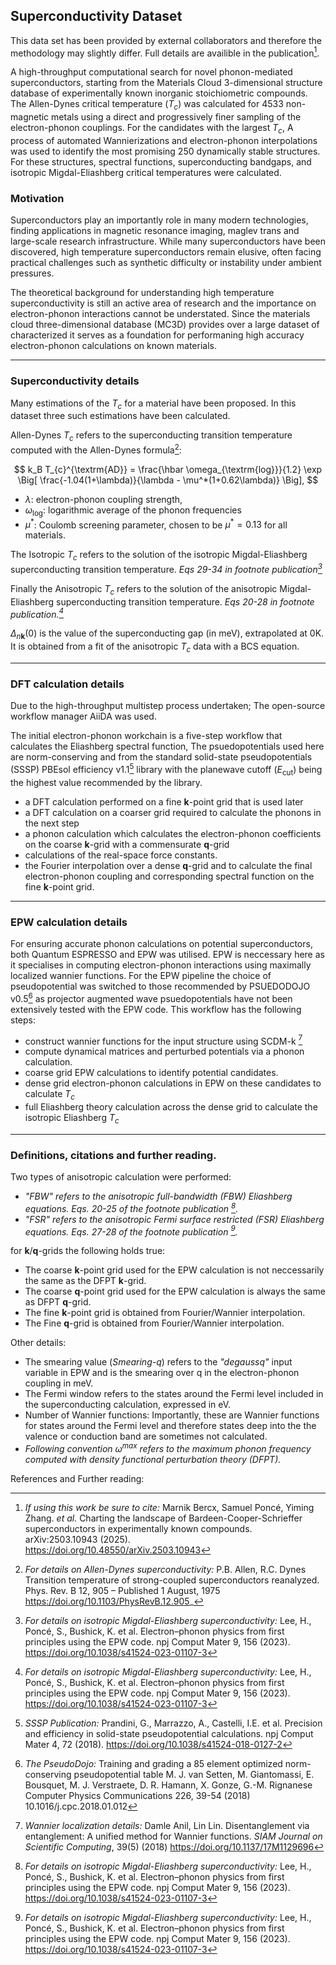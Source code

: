 ## Superconductivity Dataset

This data set has been provided by external collaborators and therefore the methodology may slightly differ. Full details are availible in the publication[^1].

A high-throughput computational search for novel phonon-mediated superconductors, starting from the Materials Cloud 3-dimensional structure database of experimentally known inorganic stoichiometric compounds. The Allen-Dynes critical temperature ($T_{c}$) was calculated for 4533 non-magnetic metals using a direct and progressively finer sampling of the electron-phonon couplings. For the candidates with the largest $T_{c}$, A process of automated Wannierizations and electron-phonon interpolations was used to identify the most promising 250 dynamically stable structures. For these structures, spectral functions, superconducting bandgaps, and isotropic Migdal-Eliashberg critical temperatures were calculated.

### Motivation

Superconductors play an importantly role in many modern technologies, finding applications in magnetic resonance imaging, maglev trans and large-scale research infrastructure. While many superconductors have been discovered, high temperature superconductors remain elusive, often facing practical challenges such as synthetic difficulty or instability under ambient pressures.

The theoretical background for understanding high temperature superconductivity is still an active area of research and the importance on electron-phonon interactions cannot be understated. Since the materials cloud three-dimensional database (MC3D) provides over a large dataset of characterized it serves as a foundation for performaning high accuracy electron-phonon calculations on known materials.

---

### Superconductivity details

Many estimations of the $T_c$ for a material have been proposed. In this dataset three such estimations have been calculated.

Allen-Dynes $T_c$ refers to the superconducting transition temperature computed with the Allen-Dynes formula[^2]:

$$
k_B T_{c}^{\textrm{AD}} = \frac{\hbar \omega_{\textrm{log}}}{1.2} \exp \Big[ \frac{-1.04(1+\lambda)}{\lambda - \mu^*(1+0.62\lambda)}   \Big],
$$

- $\lambda$: electron-phonon coupling strength,
- $\omega_{\textrm{log}}$: logarithmic average of the phonon frequencies
- $\mu^*$: Coulomb screening parameter, chosen to be $\mu^*=0.13$ for all materials.

The Isotropic $T_c$ refers to the solution of the isotropic Migdal-Eliashberg superconducting transition temperature. _Eqs 29-34 in footnote publication[^3]_

Finally the Anisotropic $T_c$ refers to the solution of the anisotropic Migdal-Eliashberg superconducting transition temperature. _Eqs 20-28 in footnote publication.[^3]_

$\Delta_{n\mathbf{k}}(0)$ is the value of the superconducting gap (in meV), extrapolated at 0K. It is obtained from a fit of the anisotropic $T_c$ data with a BCS equation.

---

### DFT calculation details

Due to the high-throughput multistep process undertaken; The open-source workflow manager AiiDA was used.

The initial electron-phonon workchain is a five-step workflow that calculates the Eliashberg spectral function, The psuedopotentials used here are norm-conserving and from the standard solid-state pseudopotentials (SSSP) PBEsol efficiency v1.1[^4] library with the planewave cutoff ($E_{\textrm{cut}}$) being the highest value recommended by the library.

- a DFT calculation performed on a fine **k**-point grid that is used later
- a DFT calculation on a coarser grid required to calculate the phonons in the next step
- a phonon calculation which calculates the electron-phonon coefficients on the coarse **k**-grid with a commensurate **q**-grid
- calculations of the real-space force constants.
- the Fourier interpolation over a dense **q**-grid and to calculate the final electron-phonon coupling and corresponding spectral function on the fine **k**-point grid.

---

### EPW calculation details

For ensuring accurate phonon calculations on potential superconductors, both Quantum ESPRESSO and EPW was utilised. EPW is neccessary here as it specialises in computing electron-phonon interactions using maximally localized wannier functions. For the EPW pipeline the choice of pseudopotential was switched to those recommended by PSUEDODOJO v0.5[^5] as projector augmented wave psuedopotentials have not been extensively tested with the EPW code. This workflow has the following steps:

- construct wannier functions for the input structure using SCDM-k [^6]
- compute dynamical matrices and perturbed potentials via a phonon calculation.
- coarse grid EPW calculations to identify potential candidates.
- dense grid electron-phonon calculations in EPW on these candidates to calculate $T_c$
- full Eliashberg theory calculation across the dense grid to calculate the isotropic Eliashberg $T_c$

---

### Definitions, citations and further reading.

Two types of anisotropic calculation were performed:

- _"FBW" refers to the anisotropic full-bandwidth (FBW) Eliashberg equations. Eqs. 20-25 of the footnote publication [^3]._
- _"FSR" refers to the anisotropic Fermi surface restricted (FSR) Eliashberg equations. Eqs. 27-28 of the footnote publication [^3]._

for **k**/**q**-grids the following holds true:

- The coarse **k**-point grid used for the EPW calculation is not neccessarily the same as the DFPT **k**-grid.
- The coarse **q**-point grid used for the EPW calculation is always the same as DFPT **q**-grid.
- The fine **k**-point grid is obtained from Fourier/Wannier interpolation.
- The Fine **q**-grid is obtained from Fourier/Wannier interpolation.

Other details:

- The smearing value (_Smearing-q_) refers to the _"degaussq"_ input variable in EPW and is the smearing over q in the electron-phonon coupling in meV.
- The Fermi window refers to the states around the Fermi level included in the superconducting calculation, expressed in eV.
- Number of Wannier functions: Importantly, these are Wannier functions for states around the Fermi level and therefore states deep into the the valence or conduction band are sometimes not calculated.
- _Following convention $\omega^{\textrm{max}}$ refers to the maximum phonon frequency computed with density functional perturbation theory (DFPT)._

References and Further reading:

[^1]:
    _If using this work be sure to cite:_ Marnik Bercx, Samuel Poncé, Yiming Zhang. _et al._ Charting the landscape of Bardeen-Cooper-Schrieffer superconductors in experimentally known compounds. arXiv:2503.10943 (2025).  
    https://doi.org/10.48550/arXiv.2503.10943

[^2]:
    _For details on Allen-Dynes superconductivity:_ P.B. Allen, R.C. Dynes Transition temperature of strong-coupled superconductors reanalyzed. Phys. Rev. B 12, 905 – Published 1 August, 1975
    https://doi.org/10.1103/PhysRevB.12.905_

[^3]: _For details on isotropic Migdal-Eliashberg superconductivity:_ Lee, H., Poncé, S., Bushick, K. et al. Electron–phonon physics from first principles using the EPW code. npj Comput Mater 9, 156 (2023). https://doi.org/10.1038/s41524-023-01107-3

[^4]: _SSSP Publication:_ Prandini, G., Marrazzo, A., Castelli, I.E. et al. Precision and efficiency in solid-state pseudopotential calculations. npj Comput Mater 4, 72 (2018). https://doi.org/10.1038/s41524-018-0127-2

[^5]:
    _The PseudoDojo:_ Training and grading a 85 element optimized norm-conserving pseudopotential table
    M. J. van Setten, M. Giantomassi, E. Bousquet, M. J. Verstraete, D. R. Hamann, X. Gonze, G.-M. Rignanese
    Computer Physics Communications 226, 39-54 (2018)
    10.1016/j.cpc.2018.01.012

[^6]:
    _Wannier localization details:_ Damle Anil, Lin Lin. Disentanglement via entanglement: A unified method for Wannier functions. _SIAM Journal on Scientific Computing_, 39(5) (2018)
    https://doi.org/10.1137/17M1129696
